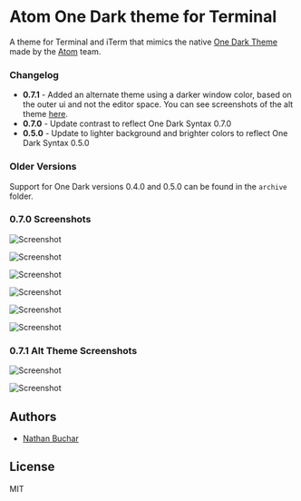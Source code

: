 # Atom One Dark theme for Terminal
A theme for Terminal and iTerm that mimics the native [One Dark Theme](https://atom.io/themes/one-dark-syntax) made by the [Atom](http://atom.io) team.



### Changelog
- **0.7.1** - Added an alternate theme using a darker window color, based on the outer ui and not the editor space. You can see screenshots of the alt theme [here](#070-alt-screenshots).
- **0.7.0** - Update contrast to reflect One Dark Syntax 0.7.0
- **0.5.0** - Update to lighter background and brighter colors to reflect One Dark Syntax 0.5.0



### Older Versions
Support for One Dark versions 0.4.0 and 0.5.0 can be found in the `archive` folder.



### 0.7.0 Screenshots

![Screenshot](https://raw.githubusercontent.com/nathanbuchar/one-dark-terminal/master/screenshots/one-dark-1.png)

![Screenshot](https://raw.githubusercontent.com/nathanbuchar/one-dark-terminal/master/screenshots/one-dark-2.png)

![Screenshot](https://raw.githubusercontent.com/nathanbuchar/one-dark-terminal/master/screenshots/one-dark-3.png)

![Screenshot](https://raw.githubusercontent.com/nathanbuchar/one-dark-terminal/master/screenshots/one-dark-4.png)

![Screenshot](https://raw.githubusercontent.com/nathanbuchar/one-dark-terminal/master/screenshots/one-dark-5.png)

![Screenshot](https://raw.githubusercontent.com/nathanbuchar/one-dark-terminal/master/screenshots/one-dark-6.png)



### 0.7.1 Alt Theme Screenshots

![Screenshot](https://raw.githubusercontent.com/nathanbuchar/one-dark-terminal/master/screenshots/one-dark-alt-1.png)

![Screenshot](https://raw.githubusercontent.com/nathanbuchar/one-dark-terminal/master/screenshots/one-dark-alt-2.png)



## Authors
* [Nathan Buchar](mailto:hello@nathanbuchar.com)



## License
MIT
